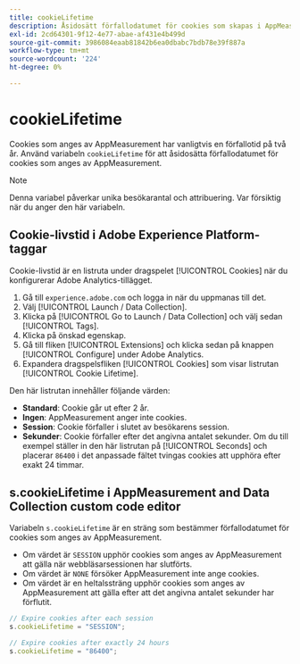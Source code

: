 ```yaml
---
title: cookieLifetime
description: Åsidosätt förfallodatumet för cookies som skapas i AppMeasurement.
exl-id: 2cd64301-9f12-4e77-abae-af431e4b499d
source-git-commit: 3986084eaab81842b6ea0dbabc7bdb78e39f887a
workflow-type: tm+mt
source-wordcount: '224'
ht-degree: 0%

---
```


# cookieLifetime

Cookies som anges av AppMeasurement har vanligtvis en förfallotid på två år. Använd variabeln `cookieLifetime` för att åsidosätta förfallodatumet för cookies som anges av AppMeasurement.

>[!NOTE]
>
>Denna variabel påverkar unika besökarantal och attribuering. Var försiktig när du anger den här variabeln.

## Cookie-livstid i Adobe Experience Platform-taggar

Cookie-livstid är en listruta under dragspelet [!UICONTROL Cookies] när du konfigurerar Adobe Analytics-tillägget.

1. Gå till `experience.adobe.com` och logga in när du uppmanas till det.
1. Välj [!UICONTROL Launch / Data Collection].
1. Klicka på [!UICONTROL Go to Launch / Data Collection] och välj sedan [!UICONTROL Tags].
1. Klicka på önskad egenskap.
1. Gå till fliken [!UICONTROL Extensions] och klicka sedan på knappen [!UICONTROL Configure] under Adobe Analytics.
1. Expandera dragspelsfliken [!UICONTROL Cookies] som visar listrutan [!UICONTROL Cookie Lifetime].

Den här listrutan innehåller följande värden:

* **Standard**: Cookie går ut efter 2 år.
* **Ingen**: AppMeasurement anger inte cookies.
* **Session**: Cookie förfaller i slutet av besökarens session.
* **Sekunder**: Cookie förfaller efter det angivna antalet sekunder. Om du till exempel ställer in den här listrutan på [!UICONTROL Seconds] och placerar `86400` i det anpassade fältet tvingas cookies att upphöra efter exakt 24 timmar.

## s.cookieLifetime i AppMeasurement and Data Collection custom code editor

Variabeln `s.cookieLifetime` är en sträng som bestämmer förfallodatumet för cookies som anges av AppMeasurement.

* Om värdet är `SESSION` upphör cookies som anges av AppMeasurement att gälla när webbläsarsessionen har slutförts.
* Om värdet är `NONE` försöker AppMeasurement inte ange cookies.
* Om värdet är en heltalssträng upphör cookies som anges av AppMeasurement att gälla efter att det angivna antalet sekunder har förflutit.

```js
// Expire cookies after each session
s.cookieLifetime = "SESSION";

// Expire cookies after exactly 24 hours
s.cookieLifetime = "86400";
```
